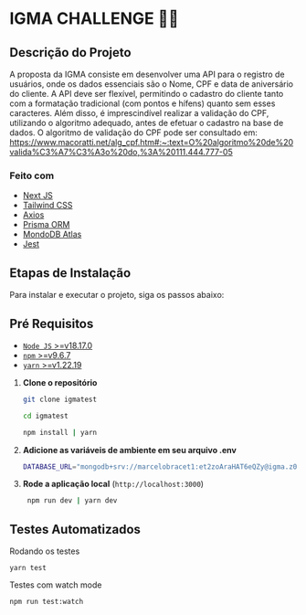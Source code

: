 # IGMA CHALLENGE 🧑‍💻

## Descrição do Projeto

A proposta da IGMA consiste em desenvolver uma API para o registro de usuários, onde os dados essenciais são o Nome, CPF e data de aniversário do cliente. A API deve ser flexível, permitindo o cadastro do cliente tanto com a formatação tradicional (com pontos e hífens) quanto sem esses caracteres. Além disso, é imprescindível realizar a validação do CPF, utilizando o algoritmo adequado, antes de efetuar o cadastro na base de dados. O algoritmo de validação do CPF pode ser consultado em: https://www.macoratti.net/alg_cpf.htm#:~:text=O%20algoritmo%20de%20valida%C3%A7%C3%A3o%20do,%3A%20111.444.777-05

### Feito com

- [Next JS](https://nextjs.org/)
- [Tailwind CSS](https://tailwindcss.com/)
- [Axios](https://github.com/axios/axios)
- [Prisma ORM](https://www.prisma.io/)
- [MondoDB Atlas](https://www.mongodb.com/cloud/atlas/register)
- [Jest](https://jestjs.io/pt-BR/docs/getting-started)


## Etapas de Instalação

Para instalar e executar o projeto, siga os passos abaixo:

## Pré Requisitos

- [`Node JS` &gt;=v18.17.0](https://nodejs.org/)
- [`npm` &gt;=v9.6.7](https://nodejs.org/)
- [`yarn` &gt;=v1.22.19](https://nodejs.org/)

1. **Clone o repositório**

   ```bash
   git clone igmatest

   cd igmatest

   npm install | yarn

   ```

2. **Adicione as variáveis de ambiente em seu arquivo .env**

   ```bash
   DATABASE_URL="mongodb+srv://marcelobracet1:et2zoAraHAT6eQZy@igma.z0uhwfe.mongodb.net/test"

   ```

3. **Rode a aplicação local** (`http://localhost:3000`)

   ```bash
    npm run dev | yarn dev
   ```

## Testes Automatizados

Rodando os testes

```
yarn test
```

Testes com watch mode

```
npm run test:watch
```
